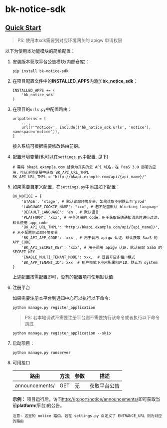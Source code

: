 # bk-notice-sdk

## [Quick Start]()
> PS: 使用本sdk需要到对应环境网关的 apigw 申请权限

以下为使用本功能模块的简单配置：

1. 安装版本获取平台公告模块(内部仓库)：

    ```
    pip install bk-notice-sdk
    ```

2. 在项目配置文件中的**INSTALLED_APPS**内添加**bk_notice_sdk**：

    ```
    INSTALLED_APPS += (
        'bk_notice_sdk'
    )
    ```

3. 在项目的`urls.py`中配置路由：

   ```
   urlpatterns = [
       ...,
       url(r'^notice/', include(('bk_notice_sdk.urls', 'notice'), namespace='notice')),
   ] 
   ```
   接入系统可根据需要修改路由前缀。

4. 配置环境变量(也可以在`settings.py`中配置, 见下)
   ```
   # 需将 bkapi.example.com 替换为真实的云 API 域名，在 PaaS 3.0 部署的应用，可从环境变量中获取 BK_API_URL_TMPL
   BK_API_URL_TMPL = "http://bkapi.example.com/api/{api_name}/"
   ```
5. 如果需要自定义配置，在`settings.py`中添加如下配置：
    ```
    BK_NOTICE = {
        'STAGE': 'stage', # 默认读取环境变量，如果读取不到默认为'prod'
        'LANGUAGE_COOKIE_NAME': "xxx", # 若不配置默认 blueking_language
        'DEFAULT_LANGUAGE': 'en', # 默认语言
        'PLATFORM': 'xxx', # 平台注册的 code，用于获取系统通知消息时进行过滤，默认使用 app_code
        'BK_API_URL_TMPL': "http://bkapi.example.com/api/{api_name}/", # 若不配置则读取环境变量
        'BK_API_APP_CODE': 'xxx', # 用于调用 apigw 认证，默认获取 SaaS 的 APP_CODE
        'BK_API_SECRET_KEY': 'xxx', # 用于调用 apigw 认证，默认获取 SaaS 的 SECRET_KEY
        'ENABLE_MULTI_TENANT_MODE': xxx,  # 是否开启多租户模式
        ‘BK_APP_TENANT_ID': xxx  # 租户模式下应用所属租户ID，默认为 system
    }
    ```
   上述配置按需配置即可，没有的配置项将使用默认值
6. 注册平台

   如果需要注册本平台到通知中心可以执行以下命令:
   ```
   python manage.py register_application
   ```
   > PS: 若本地调试不需要注册平台则不需要执行该命令或者执行以下命令跳过
   ```
   python manage.py register_application --skip
   ```
7. 启动项目：

    ```
    python manage.py runserver
    ```
8. 可用接口

   | 路由       | 方法   | 参数 | 描述     |
      |----------|------|----|--------|
   | announcements/ | GET  | 无  | 获取平台公告 |

   **示例：**
   项目运行后，访问[http://ip:port/notice/announcements/]()即可获取当前**platform**(平台)的公告。

   `注意: 这里的 notice 路由，若在 settings.py 自定义了 ENTRANCE_URL 则为对应的路由`
